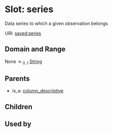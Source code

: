 
# Slot: series

Data series to which a given observation belongs

URI: [saved:series](https://marine.gov.scot/metadata/saved/schema/series)


## Domain and Range

None &#8594;  <sub>0..1</sub> [String](types/String.md)

## Parents

 *  is_a: [column_descriptive](column_descriptive.md)

## Children


## Used by

